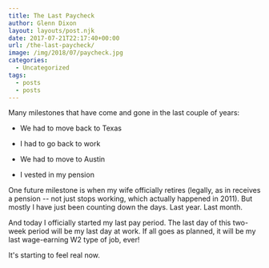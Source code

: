 ```yaml
---
title: The Last Paycheck
author: Glenn Dixon
layout: layouts/post.njk
date: 2017-07-21T22:17:40+00:00
url: /the-last-paycheck/
image: /img/2018/07/paycheck.jpg
categories:
  - Uncategorized
tags:
  - posts
  - posts
---
```

Many milestones that have come and gone in the last couple of years:

<!-- excerpt -->
* We had to move back to Texas
  
* I had to go back to work
  
* We had to move to Austin
  
* I vested in my pension

One future milestone is when my wife officially retires (legally, as in receives a pension -- not just stops working, which actually happened in 2011). But mostly I have just been counting down the days. Last year. Last month.

And today I officially started my last pay period. The last day of this two-week period will be my last day at work. If all goes as planned, it will be my last wage-earning W2 type of job, ever!

It's starting to feel real now.